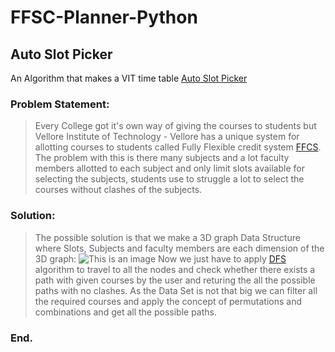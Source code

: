 # FFSC-Planner-Python
## Auto Slot Picker
An Algorithm that makes a VIT time table [ Auto Slot Picker](https://ffcs.vitrendz.com/)

### Problem Statement:
> Every College got it's own way of giving the courses to students but Vellore Institute of Technology - Vellore has a unique system for allotting courses to students called Fully Flexible credit system [FFCS](https://vit.ac.in/academics/ffcs "FFCS").
> The problem with this is there many subjects and a lot faculty members allotted to each subject and only limit slots available for selecting the subjects, students use to struggle a lot to select the courses without clashes of the subjects.

### Solution:
> The possible solution is that we make a 3D graph Data Structure where Slots, Subjects and faculty members are each dimension of the 3D graph:
![This is an image](https://miro.medium.com/max/1050/0*BEvnN1fOYyIotaw1.jpg)
> Now we just have to apply [DFS](https://www.geeksforgeeks.org/depth-first-search-or-dfs-for-a-graph/) algorithm to travel to all the nodes and check whether there exists a path with given courses by the user and returing the all the possible paths with no clashes.
> As the Data Set is not that big we can filter all the required courses and apply the concept of permutations and combinations and get all the possible paths.

### End.
